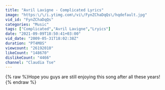 ```yaml
---
title: "Avril Lavigne - Complicated Lyrics"
image: "https:\/\/i.ytimg.com\/vi\/FynZChaDqQs\/hqdefault.jpg"
vid_id: "FynZChaDqQs"
categories: "Music"
tags: ["Complicated","Avril Lavigne","Lryics"]
date: "2021-09-09T18:50:41+03:00"
vid_date: "2009-05-31T18:02:38Z"
duration: "PT4M8S"
viewcount: "26192010"
likeCount: "148670"
dislikeCount: "4466"
channel: "Claudia Tse"
---
```

{% raw %}Hope you guys are still enjoying this song after all these years!{% endraw %}
